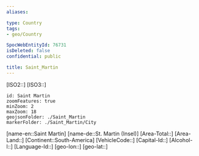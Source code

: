```yaml
---
aliases: 

type: Country
tags:
- geo/Country

SpocWebEntityId: 76731
isDeleted: false
confidential: public

title: Saint_Martin
---
```

[ISO2::]
[ISO3::]
```leaflet
id: Saint Martin
zoomFeatures: true 
minZoom: 2 
maxZoom: 18
geojsonFolder: ./Saint_Martin
markerFolder: ./Saint_Martin/City
```

[name-en::Saint Martin]
[name-de::St. Martin (Insel)]
[Area-Total::]
[Area-Land::]
[Continent::South-America]
[VehicleCode::]
[Capital-Id::]
[Alcohol-l::]
[Language-Id::]
[geo-lon::]
[geo-lat::]



